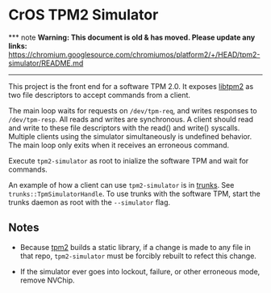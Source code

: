 # CrOS TPM2 Simulator

*** note
**Warning: This document is old & has moved.  Please update any links:**<br>
https://chromium.googlesource.com/chromiumos/platform2/+/HEAD/tpm2-simulator/README.md
***

This project is the front end for a software TPM 2.0. It exposes [libtpm2]
as two file descriptors to accept commands from a client.

The main loop waits for requests on `/dev/tpm-req`, and writes responses to
`/dev/tpm-resp`. All reads and writes are synchronous. A client should read and
write to these file descriptors with the read() and write() syscalls. Multiple
clients using the simulator simultaneously is undefined behavior. The main loop
only exits when it receives an erroneous command.

Execute `tpm2-simulator` as root to inialize the software TPM and wait for
commands.

An example of how a client can use `tpm2-simulator` is in [trunks](../trunks).
See `trunks::TpmSimulatorHandle`. To use trunks with the software TPM, start
the trunks daemon as root with the `--simulator` flag.

## Notes

*   Because [tpm2] builds a static library, if a change is made to any file in
    that repo, `tpm2-simulator` must be forcibly rebuilt to refect this change.

*   If the simulator ever goes into lockout, failure, or other erroneous mode,
    remove NVChip.

[libtpm2]: https://chromium.googlesource.com/chromiumos/third_party/tpm2
[tpm2]: https://chromium.googlesource.com/chromiumos/third_party/tpm2
